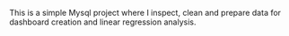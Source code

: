 This is a simple Mysql project where I inspect, clean and prepare data for dashboard creation and linear regression analysis.
